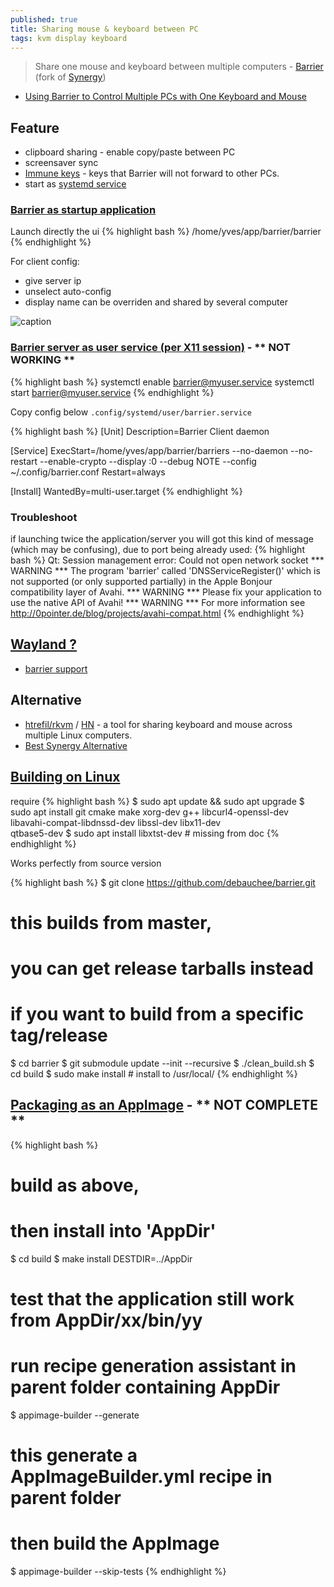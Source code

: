 ```yaml
---
published: true
title: Sharing mouse & keyboard between PC
tags: kvm display keyboard
---
```

> Share one mouse and keyboard between multiple computers  - [Barrier](https://github.com/debauchee/barrier#barrier) (fork of [Synergy](https://symless.com/synergy))

- [Using Barrier to Control Multiple PCs with One Keyboard and Mouse](https://www.rauchland.com/articles/using-barrier-to-control-multiple-pcs-with-one-keyboard-and-mouse/)


## Feature
- clipboard sharing - enable copy/paste between PC
- screensaver sync
- [Immune keys](https://github.com/debauchee/barrier/wiki/Immune-Keys) - keys that Barrier will not forward to other PCs.
- start as [systemd service](https://github.com/debauchee/barrier/wiki/Command-Line#creating-a-systemd-service-linux)

### [Barrier as startup application](https://www.howtogeek.com/103640/how-to-make-programs-start-automatically-in-linux-mint-12/)

Launch directly the ui
{% highlight bash %}
/home/yves/app/barrier/barrier
{% endhighlight %}

For client config:
- give server ip
- unselect auto-config
- display name can be overriden and shared by several computer

![caption](https://i.imgur.com/WBUTSaV.png)

### [Barrier server as user service (per X11 session)](https://superuser.com/questions/759759/writing-a-service-that-depends-on-xorg/1128905#1128905) - ** NOT WORKING **

{% highlight bash %}
systemctl enable barrier@myuser.service
systemctl start barrier@myuser.service
{% endhighlight %}

Copy config below `.config/systemd/user/barrier.service`

{% highlight bash %}
[Unit]
Description=Barrier Client daemon

[Service]
ExecStart=/home/yves/app/barrier/barriers --no-daemon --no-restart --enable-crypto --display :0 --debug NOTE --config ~/.config/barrier.conf
Restart=always

[Install]
WantedBy=multi-user.target
{% endhighlight %}

### Troubleshoot

if launching twice the application/server you will got this kind of message (which may be confusing), due to port being already used:
{% highlight bash %}
Qt: Session management error: Could not open network socket
*** WARNING *** The program 'barrier' called 'DNSServiceRegister()' which is not supported (or only supported partially) in the Apple Bonjour compatibility layer of Avahi.
*** WARNING *** Please fix your application to use the native API of Avahi!
*** WARNING *** For more information see <http://0pointer.de/blog/projects/avahi-compat.html>
{% endhighlight %}


## [Wayland ?]()
- [barrier support](https://github.com/debauchee/barrier/issues/109)

## Alternative
- [htrefil/rkvm](https://github.com/htrefil/rkvm) / [HN](https://news.ycombinator.com/item?id=24950817) - a tool for sharing keyboard and mouse across multiple Linux computers.
- [Best Synergy Alternative](https://rigorousthemes.com/blog/best-synergy-alternative/)


## [Building on Linux](https://github.com/debauchee/barrier/wiki/Building-on-Linux)

require
{% highlight bash %}
$ sudo apt update && sudo apt upgrade
$ sudo apt install git cmake make xorg-dev g++ libcurl4-openssl-dev \
                 libavahi-compat-libdnssd-dev libssl-dev libx11-dev \
                 qtbase5-dev
$ sudo apt install libxtst-dev	# missing from doc
{% endhighlight %}

Works perfectly from source version

{% highlight bash %}
$ git clone https://github.com/debauchee/barrier.git
# this builds from master,
# you can get release tarballs instead
# if you want to build from a specific tag/release
$ cd barrier
$ git submodule update --init --recursive
$ ./clean_build.sh
$ cd build
$ sudo make install # install to /usr/local/
{% endhighlight %}

## [Packaging as an AppImage](https://appimage-builder.readthedocs.io/en/latest/intro/tutorial.html)  - ** NOT COMPLETE **

{% highlight bash %}
# build as above, 
# then install into 'AppDir'
$ cd build
$ make install DESTDIR=../AppDir
# test that the application still work from AppDir/xx/bin/yy
# run recipe generation assistant in parent folder containing AppDir
$ appimage-builder --generate
# this generate a AppImageBuilder.yml recipe in parent folder
# then build the AppImage
$ appimage-builder --skip-tests
{% endhighlight %}
